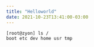 ```yaml
---
title: "Helloworld"
date: 2021-10-23T13:41:00-03:00
---
```


```shell
[root@zyon] ls /
boot etc dev home usr tmp
```
